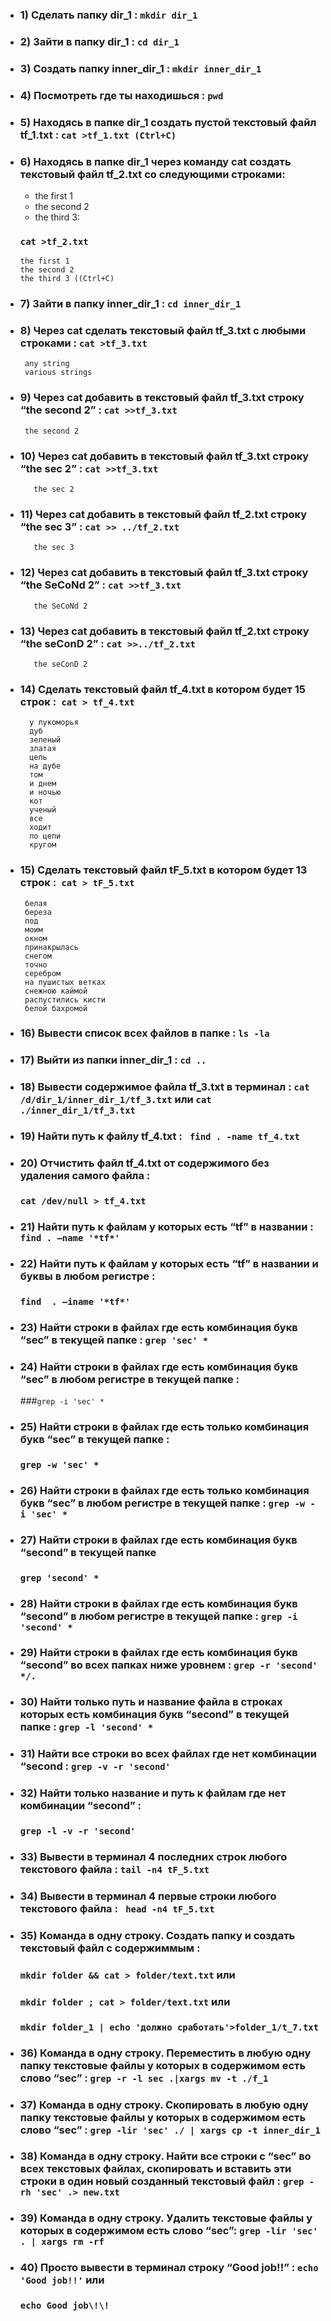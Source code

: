 - ### 1) Сделать папку dir_1 : `mkdir dir_1`
 - ### 2) Зайти в папку dir_1 : `cd dir_1`

 - ### 3) Создать папку inner_dir_1 : `mkdir inner_dir_1`
 - ### 4) Посмотреть где ты находишься : `pwd`
 - ### 5) Находясь в папке dir_1 создать пустой текстовый файл tf_1.txt : `cat >tf_1.txt (Ctrl+C)`
 - ### 6) Находясь в папке dir_1 через команду cat создать текстовый файл tf_2.txt  со следующими строками: 
   -  the first 1
   -  the second 2
   - the third 3:  
  
    ### `cat >tf_2.txt`

       the first 1
       the second 2
       the third 3 ((Ctrl+C) 


- ### 7) Зайти в папку inner_dir_1 : `cd inner_dir_1`

 - ### 8) Через cat сделать текстовый файл tf_3.txt  c любыми строками  : `cat >tf_3.txt`
        any string
        various strings
 

- ### 9) Через cat добавить в текстовый файл tf_3.txt строку “the second 2” : `cat >>tf_3.txt`
       the second 2


- ### 10)  Через cat добавить в текстовый файл tf_3.txt строку “the sec 2” : `cat >>tf_3.txt`
  
                                                           
         the sec 2
 

- ### 11)  Через cat добавить в текстовый файл tf_2.txt строку “the sec 3” :  `cat >> ../tf_2.txt`
         the sec 3
 
 - ### 12) Через cat добавить в текстовый файл tf_3.txt строку “the SeCoNd 2” : `cat >>tf_3.txt`
          the SeCoNd 2
 
- ### 13) Через cat добавить в текстовый файл tf_2.txt строку “the seConD 2” : `cat >>../tf_2.txt`
         the seConD 2
                                                                                                                                                   
 
 - ### 14)  Сделать текстовый файл tf_4.txt в котором будет 15 строк :` cat > tf_4.txt`
         у лукоморья
         дуб
         зеленый
         златая 
         цепь
         на дубе
         том
         и днем
         и ночью
         кот 
         ученый
         все 
         ходит
         по цепи
         кругом                     
                                      

  - ### 15) Сделать текстовый файл tF_5.txt в котором будет 13 строк :` cat > tF_5.txt` 
         белая 
         береза
         под
         моим 
         окном
         принакрылась
         снегом
         точно
         серебром
         на пушистых ветках
         снежною каймой
         распустились кисти
         белой бахромой

- ### 16)  Вывести список всех файлов в папке : `ls -la`
 - ### 17)  Выйти из папки inner_dir_1 : `cd ..`
 - ### 18)  Вывести содержимое файла tf_3.txt в терминал  : `cat /d/dir_1/inner_dir_1/tf_3.txt`  или  `cat ./inner_dir_1/tf_3.txt`
 
 
 - ### 19)  Найти путь к файлу tf_4.txt : ` find . -name tf_4.txt`
 - ### 20)  Отчистить файл tf_4.txt от содержимого без удаления самого файла : 
     ### `cat /dev/null > tf_4.txt`
 - ### 21) Найти путь к файлам у которых есть  “tf” в названии : `find . –name '*tf*'`
 
 - ### 22)  Найти путь к файлам у которых есть  “tf” в названии и буквы в любом регистре :  
   ### `find  . –iname '*tf*'`                               
- ### 23)  Найти строки в файлах где есть комбинация букв “sec” в текущей папке : `grep 'sec' *`
 
 - ### 24)  Найти строки в файлах где есть комбинация букв “sec” в любом регистре в текущей папке : 
   ###`grep -i 'sec' *`
 
 - ### 25) Найти строки в файлах где есть только комбинация букв “sec” в текущей папке :
    ###  `grep -w 'sec' *`
 
 - ### 26) Найти строки в файлах где есть только комбинация букв “sec” в любом регистре в текущей папке : `grep -w -i 'sec' *`
 
 - ### 27) Найти строки в файлах где есть комбинация букв “second” в текущей папке  
    ###   `grep 'second' *`
 
 - ### 28)  Найти строки в файлах где есть комбинация букв “second” в любом регистре в текущей папке : `grep -i 'second' *`
 
 - ### 29)  Найти строки в файлах где есть комбинация букв “second” во всех папках ниже уровнем : `grep -r 'second' */.`
 

- ### 30)  Найти только путь и название файла в строках которых есть комбинация букв “second” в текущей папке : `grep -l 'second' *`
 
 - ### 31)  Найти все строки во всех файлах где нет комбинации “second : `grep -v -r 'second'`
- ### 32) Найти только название и путь к файлам где нет комбинации “second” : 
  ### `grep -l -v -r 'second'`
 - ### 33)  Вывести в терминал 4 последних строк любого текстового файла : `tail -n4 tF_5.txt`
- ### 34)  Вывести в терминал 4 первые строки любого текстового файла : ` head -n4 tF_5.txt`
 - ### 35) Команда в одну строку. Создать папку и создать текстовый файл с содержиммым :
   ### `mkdir folder && cat > folder/text.txt` или 
   ### `mkdir folder ; cat > folder/text.txt` или
   ### `mkdir folder_1 | echo 'должно сработать'>folder_1/t_7.txt`

- ### 36)  Команда в одну строку. Переместить в любую одну папку текстовые файлы у которых в содержимом есть слово “sec” : `grep -r -l sec .|xargs mv -t ./f_1`
- ### 37) Команда в одну строку. Скопировать в любую одну папку текстовые файлы у которых в содержимом есть слово “sec” : `grep -lir 'sec' ./ | xargs cp -t inner_dir_1`
- ### 38) Команда в одну строку. Найти все строки c “sec” во всех текстовых файлах, скопировать и вставить эти строки в один новый созданный текстовый файл : `grep -rh 'sec' .> new.txt`
- ### 39) Команда в одну строку. Удалить текстовые файлы у которых в содержимом есть слово “sec”: `grep -lir 'sec' . | xargs rm -rf`
- ### 40) Просто вывести в терминал строку “Good job!!” : `echo 'Good job!!'` или 
  ### `echo Good job\!\!`
